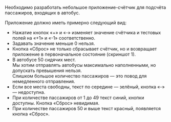 Необходимо разработать небольшое приложение-счётчик для подсчёта пассажиров, входящих в автобус.

Приложение должно иметь примерно следующий вид:  
* Нажатие кнопок «+» и «-» изменяет значение счётчика и тестовых полей на «+1» и «-1» соответственно.  
* Задавать значение меньше 0 нельзя.   
* Кнопка «Сброс» не только сбрасывает счётчик, но и возвращает приложение в первоначальное состояние (скриншот 1).  
* В автобусе 50 сидячих мест.  
Мы хотим отправлять автобусы максимально наполненными, но допускать превышения нельзя.  
Слишком большое количество пассажиров — это повод для немедленного отправления.  
* Если все места свободны, текст по середине — зелёный, кнопка «-» — недоступна.  
* При количестве пассажиров от 1 до 49 текст синий, кнопки доступны. Кнопка «Сброс» невидимая.  
* При количестве пассажиров 50 и выше текст красный, появляется кнопка «Сброс».  

